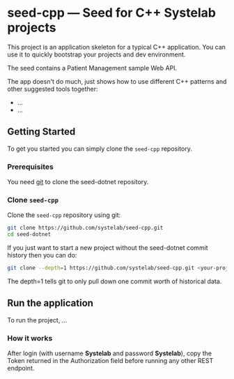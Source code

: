 # seed-cpp — Seed for C++ Systelab projects

This project is an application skeleton for a typical C++ application. You can use it to quickly bootstrap your projects and dev environment.

The seed contains a Patient Management sample Web API.

The app doesn't do much, just shows how to use different C++ patterns and other suggested tools together:

* ...
* ...


## Getting Started

To get you started you can simply clone the `seed-cpp` repository.

### Prerequisites

You need [git][git] to clone the seed-dotnet repository.

### Clone `seed-cpp`

Clone the `seed-cpp` repository using git:

```bash
git clone https://github.com/systelab/seed-cpp.git
cd seed-dotnet
```

If you just want to start a new project without the seed-dotnet commit history then you can do:

```bash
git clone --depth=1 https://github.com/systelab/seed-cpp.git <your-project-name>
```

The depth=1 tells git to only pull down one commit worth of historical data.

## Run the application

To run the project, ...

### How it works

After login (with username **Systelab** and password **Systelab**), copy the Token returned in the Authorization field before running any other REST endpoint.

[git]: https://git-scm.com/
